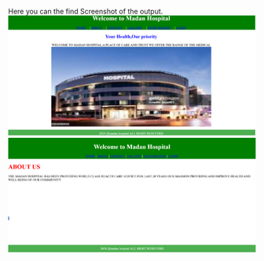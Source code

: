 Here you can the find Screenshot of the output.
![image alt](https://github.com/pedapatisai/MadanHospital/blob/d04785d02626e4828635532ca2464cecf4c28692/Screenshot%201.png)
![image alt](https://github.com/pedapatisai/MadanHospital/blob/3ba45039a410de0598d5db875fc7ca32b246e363/Screenshot%20J.png)
